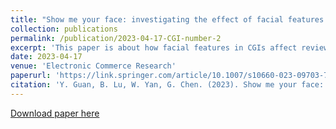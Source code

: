 ```yaml
---
title: "Show me your face: investigating the effect of facial features in review images on review helpfulness"
collection: publications
permalink: /publication/2023-04-17-CGI-number-2
excerpt: 'This paper is about how facial features in CGIs affect review helpfulness.'
date: 2023-04-17
venue: 'Electronic Commerce Research'
paperurl: 'https://link.springer.com/article/10.1007/s10660-023-09703-7'
citation: 'Y. Guan, B. Lu, W. Yan, G. Chen. (2023). Show me your face: investigating the effect of facial features in review images on review helpfulness; <i>Electronic Commerce Research</i>. Forthcoming.'
---
```



[Download paper here](http://sophieyueguan.github.io/files/ECR_2023.pdf)

